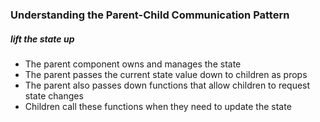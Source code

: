 ### Understanding the Parent-Child Communication Pattern
##### lift the state up

- The parent component owns and manages the state
- The parent passes the current state value down to children as props
- The parent also passes down functions that allow children to request state changes
- Children call these functions when they need to update the state